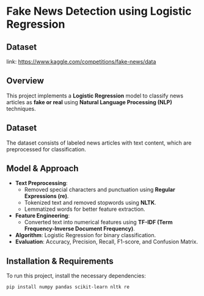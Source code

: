 # Fake News Detection using Logistic Regression

## Dataset 
link: https://www.kaggle.com/competitions/fake-news/data

## Overview
This project implements a **Logistic Regression** model to classify news articles as **fake or real** using **Natural Language Processing (NLP)** techniques.

## Dataset
The dataset consists of labeled news articles with text content, which are preprocessed for classification.

## Model & Approach
- **Text Preprocessing**:  
  - Removed special characters and punctuation using **Regular Expressions (re)**.  
  - Tokenized text and removed stopwords using **NLTK**.  
  - Lemmatized words for better feature extraction.  
- **Feature Engineering**:  
  - Converted text into numerical features using **TF-IDF (Term Frequency-Inverse Document Frequency)**.  
- **Algorithm**: Logistic Regression for binary classification.  
- **Evaluation**: Accuracy, Precision, Recall, F1-score, and Confusion Matrix.

## Installation & Requirements
To run this project, install the necessary dependencies:

```bash
pip install numpy pandas scikit-learn nltk re
